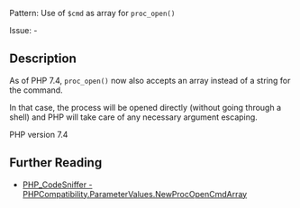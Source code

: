 Pattern: Use of `$cmd` as array for `proc_open()`

Issue: -

## Description

As of PHP 7.4, `proc_open()` now also accepts an array instead of a string for the command.

In that case, the process will be opened directly (without going through a shell) and
PHP will take care of any necessary argument escaping.

PHP version 7.4

## Further Reading

* [PHP_CodeSniffer - PHPCompatibility.ParameterValues.NewProcOpenCmdArray](https://github.com/PHPCompatibility/PHPCompatibility/tree/develop/PHPCompatibility/Sniffs/ParameterValues/NewProcOpenCmdArraySniff.php)